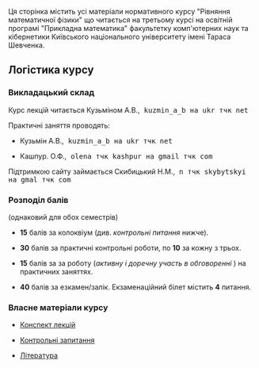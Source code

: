 Ця сторінка містить усі матеріали нормативного курсу "Рівняння математичної фізики" що читається на третьому курсі на освітній програмі "Прикладна математика" факультетку комп'ютерних наук та кібернетики Київського національного університету імені Тараса Шевченка.

## Логістика курсу

### Викладацький склад

Курс лекцій читається Кузьміном А.В.,<span style="font-family:monospace;"> kuzmin_a_b на ukr тчк net</span>

Практичні заняття проводять:

- Кузьмін А.В.,<span style="font-family:monospace;"> kuzmin_a_b на ukr тчк net</span>

- Кашпур. О.Ф.,<span style="font-family:monospace;"> olena тчк kashpur на gmail тчк com</span>

Підтримкою сайту займається Скибицький Н.М.,<span style="font-family:monospace;"> n тчк skybytskyi на gmal тчк com</span>

### Розподіл балів

(однаковий для обох семестрів)

- **15** балів за колоквіум (див. _контрольні питання_ нижче).

- **30** балів за практичні контрольні роботи, по **10** за кожну з трьох.

- **15** балів за за роботу (_активну і доречну участь в обговоренні_ ) на практичних заняттях.

- **40** балів за езкамен/залік. Екзаменаційний білет містить **4** питання.

<!--Оскільки більше **100** балів бути не може, то у разі перебору ~~бали згорають~~ ставимо max.-->

### Власне матеріали курсу

- [Конспект лекцій](lectures/lectures.md)

- [Контрольні запитання](control/control.md)

- [Література](books/books.md)
